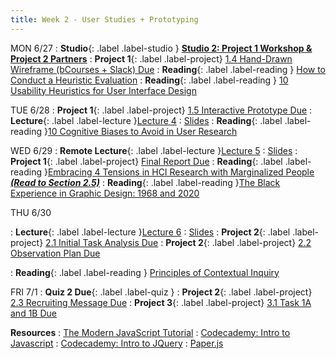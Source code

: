 ```yaml
---
title: Week 2 - User Studies + Prototyping
---
```


MON 6/27
: **<bold>Studio</bold>**{: .label .label-studio } [**Studio 2: Project 1 Workshop & Project 2 Partners**](#)
: **<bold>Project 1</bold>**{: .label .label-project} [1.4 Hand-Drawn Wireframe (bCourses + Slack) Due](https://docs.google.com/document/d/1Mf5QVn8_z3vfibqNRhxOGoPPZRq6AQPPeuAg2zpdQNU/edit?usp=sharing)
: **<bold>Reading</bold>**{: .label .label-reading } [How to Conduct a Heuristic Evaluation](https://www.nngroup.com/articles/how-to-conduct-a-heuristic-evaluation/)
: **<bold>Reading</bold>**{: .label .label-reading } [10 Usability Heuristics for User Interface Design](https://www.nngroup.com/articles/ten-usability-heuristics/)


TUE 6/28
: **<bold>Project 1</bold>**{: .label .label-project} [1.5 Interactive Prototype Due](https://docs.google.com/document/d/1Mf5QVn8_z3vfibqNRhxOGoPPZRq6AQPPeuAg2zpdQNU/edit?usp=sharing)
: **<bold>Lecture</bold>**{: .label .label-lecture }[Lecture 4](#)
  : [Slides](https://docs.google.com/presentation/d/14G46hwyOeZEO5JyAAwR1rn4-whswmjKDxYs4lqkxjr4/edit?usp=sharing)
: **<bold>Reading</bold>**{: .label .label-reading }[10 Cognitive Biases to Avoid in User Research](https://uxdesign.cc/10-cognitive-biases-to-avoid-in-user-research-and-how-to-avoid-them-993aa397c8c6)

WED 6/29
: **<bold>Remote Lecture</bold>**{: .label .label-lecture }[Lecture 5](https://bcourses.berkeley.edu/courses/1515859/external_tools/78985)
   : [Slides](https://docs.google.com/presentation/d/1AnbKatwcn6yOlHxySd0eZo7UCxa9yjH5Hv44oVlCyhQ/edit?usp=sharing)
: **<bold>Project 1</bold>**{: .label .label-project} [Final Report Due](https://docs.google.com/document/d/1Mf5QVn8_z3vfibqNRhxOGoPPZRq6AQPPeuAg2zpdQNU/edit?usp=sharing)
: **<bold>Reading</bold>**{: .label .label-reading }[Embracing 4 Tensions in HCI Research with Marginalized People _**(Read to Section 2.5)**_](https://www.smunson.com/portfolio/projects/Liang-HCIRwithMarginalizedPeople-Preprint.pdf)
: **<bold>Reading</bold>**{: .label .label-reading }[The Black Experience in Graphic Design: 1968 and 2020](https://letterformarchive.org/news/view/the-black-experience-in-graphic-design-1968-and-2020)


THU 6/30

: **<bold>Lecture</bold>**{: .label .label-lecture }[Lecture 6](https://bcourses.berkeley.edu/courses/1515859/external_tools/78985)
  : [Slides](https://docs.google.com/presentation/d/1QuF-EhpXHIHJKS92_nHQEDlmHccYfCYDsU2nSzNz0fg/edit?usp=sharing)
: **<bold>Project 2</bold>**{: .label .label-project} [2.1 Initial Task Analysis Due](https://docs.google.com/document/d/1jBpAAl-n5CD9RQ80euJtm-HOQG5-b4oIVtJtV0JLbHU/edit#heading=h.nemox7i8xxxw)
: **<bold>Project 2</bold>**{: .label .label-project} [2.2 Observation Plan Due](https://docs.google.com/document/d/1jBpAAl-n5CD9RQ80euJtm-HOQG5-b4oIVtJtV0JLbHU/edit#heading=h.5k6ilhj1egw7)

: **<bold>Reading</bold>**{: .label .label-reading } [Principles of Contextual Inquiry](https://drive.google.com/file/d/1KomuKGYFFKYJ3WbEHtGIWnndhooajf0D/view?usp=sharing)

FRI 7/1
: **<bold>Quiz 2 Due</bold>**{: .label .label-quiz }
: **<bold>Project 2</bold>**{: .label .label-project} [2.3 Recruiting Message Due](https://docs.google.com/document/d/1jBpAAl-n5CD9RQ80euJtm-HOQG5-b4oIVtJtV0JLbHU/edit#heading=h.lzpwb47pnn3j)
: **<bold>Project 3</bold>**{: .label .label-project} [3.1 Task 1A and 1B Due](https://docs.google.com/document/d/1J-9zUI_ftJnFNnsgwunapzgF4coIEeL5Pw1xOjjgW5c/edit#heading=h.nemox7i8xxxw)

**Resources**
: [The Modern JavaScript Tutorial](https://javascript.info/)
: [Codecademy: Intro to Javascript](https://www.codecademy.com/learn/introduction-to-javascript)
: [Codecademy: Intro to JQuery](https://www.codecademy.com/learn/learn-jquery)
: [Paper.js](http://paperjs.org/)

